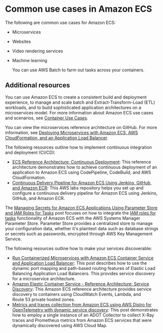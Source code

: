 # Common use cases in Amazon ECS<a name="common_use_cases"></a>

The following are common use cases for Amazon ECS:
+ Microservices
+ Websites
+ Video rendering services
+ Machine learning

  You can use AWS Batch to farm out tasks across your containers\.

## Additional resources<a name="additional-resources"></a>

You can use Amazon ECS to create a consistent build and deployment experience, to manage and scale batch and Extract\-Transform\-Load \(ETL\) workloads, and to build sophisticated application architectures on a microservices model\. For more information about Amazon ECS use cases and scenarios, see [Container Use Cases](http://aws.amazon.com/containers/)\.

You can view the microservices reference architecture on GitHub\. For more information, see [Deploying Microservices with Amazon ECS, AWS CloudFormation, and an Application Load Balancer](https://github.com/awslabs/ecs-refarch-cloudformation)\.

The following resources outline how to implement continuous integration and deployment \(CI/CD\):
+ [ECS Reference Architecture: Continuous Deployment](https://github.com/awslabs/ecs-refarch-continuous-deployment): This reference architecture demonstrates how to achieve continuous deployment of an application to Amazon ECS using CodePipeline, CodeBuild, and AWS CloudFormation\.
+ [Continuous Delivery Pipeline for Amazon ECS Using Jenkins, GitHub, and Amazon ECR](https://github.com/awslabs/aws-cicd-docker-containers): This AWS labs repository helps you set up and configure a continuous delivery pipeline for Amazon ECS using Jenkins, GitHub, and Amazon ECR\.

The [Managing Secrets for Amazon ECS Applications Using Parameter Store and IAM Roles for Tasks](http://aws.amazon.com/blogs/compute/managing-secrets-for-amazon-ecs-applications-using-parameter-store-and-iam-roles-for-tasks/) post focuses on how to integrate the [IAM roles for tasks](task-iam-roles.md) functionality of Amazon ECS with the AWS Systems Manager Parameter Store\. Parameter Store provides a centralized store to manage your configuration data, whether it's plaintext data such as database strings or secrets such as passwords, encrypted through AWS Key Management Service\.

The following resources outline how to make your services discoverable:
+ [Run Containerized Microservices with Amazon ECS Container Service and Application Load Balancer](http://aws.amazon.com/blogs/compute/microservice-delivery-with-amazon-ecs-and-application-load-balancers/): This post describes how to use the dynamic port mapping and path\-based routing features of Elastic Load Balancing Application Load Balancers\. This provides service discovery for a microservice architecture\.
+ [Amazon Elastic Container Service \- Reference Architecture: Service Discovery](https://github.com/awslabs/ecs-refarch-service-discovery/): This Amazon ECS reference architecture provides service discovery to containers using CloudWatch Events, Lambda, and Route 53 private hosted zones\. 
+ [Metrics and traces collection from Amazon ECS using AWS Distro for OpenTelemetry with dynamic service discovery](http://aws.amazon.com/blogs/containers/metrics-and-traces-collection-from-amazon-ecs-using-aws-distro-for-opentelemetry-with-dynamic-service-discovery/): This post demonstrates how to employ a single instance of an ADOT Collector to collect X\-Ray traces and Prometheus metrics from Amazon ECS services that were dynamically discovered using AWS Cloud Map\.